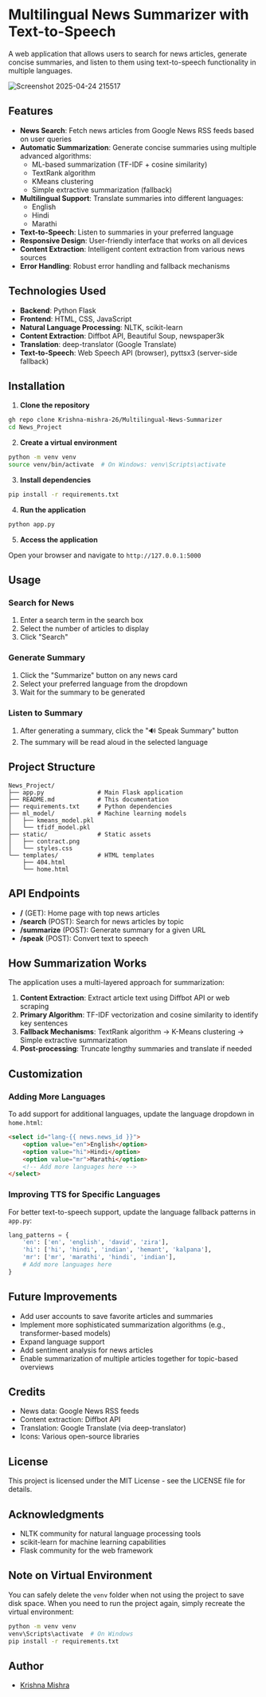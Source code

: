 # Multilingual News Summarizer with Text-to-Speech

A web application that allows users to search for news articles, generate concise summaries, and listen to them using text-to-speech functionality in multiple languages.

![Screenshot 2025-04-24 215517](https://github.com/user-attachments/assets/6e073eb8-9de8-4115-8312-7a0495759ae5)

## Features

- **News Search**: Fetch news articles from Google News RSS feeds based on user queries
- **Automatic Summarization**: Generate concise summaries using multiple advanced algorithms:
  - ML-based summarization (TF-IDF + cosine similarity)
  - TextRank algorithm
  - KMeans clustering
  - Simple extractive summarization (fallback)
- **Multilingual Support**: Translate summaries into different languages:
  - English
  - Hindi
  - Marathi
- **Text-to-Speech**: Listen to summaries in your preferred language
- **Responsive Design**: User-friendly interface that works on all devices
- **Content Extraction**: Intelligent content extraction from various news sources
- **Error Handling**: Robust error handling and fallback mechanisms

## Technologies Used

- **Backend**: Python Flask
- **Frontend**: HTML, CSS, JavaScript
- **Natural Language Processing**: NLTK, scikit-learn
- **Content Extraction**: Diffbot API, Beautiful Soup, newspaper3k
- **Translation**: deep-translator (Google Translate)
- **Text-to-Speech**: Web Speech API (browser), pyttsx3 (server-side fallback)

## Installation

1. **Clone the repository**

```bash
gh repo clone Krishna-mishra-26/Multilingual-News-Summarizer
cd News_Project
```

2. **Create a virtual environment**

```bash
python -m venv venv
source venv/bin/activate  # On Windows: venv\Scripts\activate
```

3. **Install dependencies**

```bash
pip install -r requirements.txt
```

4. **Run the application**

```bash
python app.py
```

5. **Access the application**

Open your browser and navigate to `http://127.0.0.1:5000`

## Usage

### Search for News

1. Enter a search term in the search box
2. Select the number of articles to display
3. Click "Search"

### Generate Summary

1. Click the "Summarize" button on any news card
2. Select your preferred language from the dropdown
3. Wait for the summary to be generated

### Listen to Summary

1. After generating a summary, click the "🔊 Speak Summary" button
2. The summary will be read aloud in the selected language

## Project Structure

```
News_Project/
├── app.py               # Main Flask application
├── README.md            # This documentation
├── requirements.txt     # Python dependencies
├── ml_model/            # Machine learning models
│   ├── kmeans_model.pkl
│   └── tfidf_model.pkl
├── static/              # Static assets
│   ├── contract.png
│   └── styles.css
└── templates/           # HTML templates
    ├── 404.html
    └── home.html
```

## API Endpoints

- **/** (GET): Home page with top news articles
- **/search** (POST): Search for news articles by topic
- **/summarize** (POST): Generate summary for a given URL
- **/speak** (POST): Convert text to speech

## How Summarization Works

The application uses a multi-layered approach for summarization:

1. **Content Extraction**: Extract article text using Diffbot API or web scraping
2. **Primary Algorithm**: TF-IDF vectorization and cosine similarity to identify key sentences
3. **Fallback Mechanisms**: TextRank algorithm → K-Means clustering → Simple extractive summarization
4. **Post-processing**: Truncate lengthy summaries and translate if needed

## Customization

### Adding More Languages

To add support for additional languages, update the language dropdown in `home.html`:

```html
<select id="lang-{{ news.news_id }}">
    <option value="en">English</option>
    <option value="hi">Hindi</option>
    <option value="mr">Marathi</option>
    <!-- Add more languages here -->
</select>
```

### Improving TTS for Specific Languages

For better text-to-speech support, update the language fallback patterns in `app.py`:

```python
lang_patterns = {
    'en': ['en', 'english', 'david', 'zira'],
    'hi': ['hi', 'hindi', 'indian', 'hemant', 'kalpana'],
    'mr': ['mr', 'marathi', 'hindi', 'indian'],
    # Add more languages here
}
```

## Future Improvements

- Add user accounts to save favorite articles and summaries
- Implement more sophisticated summarization algorithms (e.g., transformer-based models)
- Expand language support
- Add sentiment analysis for news articles
- Enable summarization of multiple articles together for topic-based overviews

## Credits

- News data: Google News RSS feeds
- Content extraction: Diffbot API
- Translation: Google Translate (via deep-translator)
- Icons: Various open-source libraries

## License

This project is licensed under the MIT License - see the LICENSE file for details.

## Acknowledgments

- NLTK community for natural language processing tools
- scikit-learn for machine learning capabilities
- Flask community for the web framework

## Note on Virtual Environment

You can safely delete the `venv` folder when not using the project to save disk space. When you need to run the project again, simply recreate the virtual environment:

```bash
python -m venv venv
venv\Scripts\activate  # On Windows
pip install -r requirements.txt
```

## Author

- [Krishna Mishra](https://github.com/Krishna-mishra-26)
